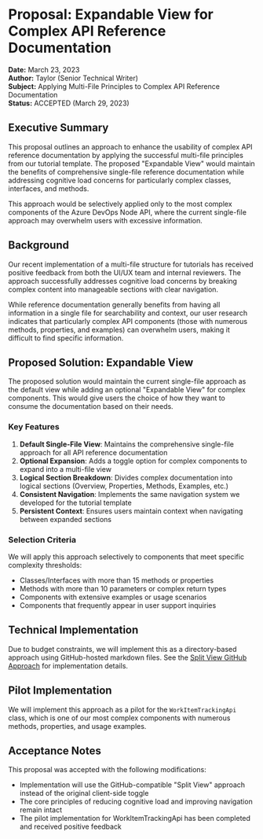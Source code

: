 # Proposal: Expandable View for Complex API Reference Documentation

**Date:** March 23, 2023  
**Author:** Taylor (Senior Technical Writer)  
**Subject:** Applying Multi-File Principles to Complex API Reference Documentation  
**Status:** ACCEPTED (March 29, 2023)

## Executive Summary

This proposal outlines an approach to enhance the usability of complex API reference documentation by applying the successful multi-file principles from our tutorial template. The proposed "Expandable View" would maintain the benefits of comprehensive single-file reference documentation while addressing cognitive load concerns for particularly complex classes, interfaces, and methods.

This approach would be selectively applied only to the most complex components of the Azure DevOps Node API, where the current single-file approach may overwhelm users with excessive information.

## Background

Our recent implementation of a multi-file structure for tutorials has received positive feedback from both the UI/UX team and internal reviewers. The approach successfully addresses cognitive load concerns by breaking complex content into manageable sections with clear navigation.

While reference documentation generally benefits from having all information in a single file for searchability and context, our user research indicates that particularly complex API components (those with numerous methods, properties, and examples) can overwhelm users, making it difficult to find specific information.

## Proposed Solution: Expandable View

The proposed solution would maintain the current single-file approach as the default view while adding an optional "Expandable View" for complex components. This would give users the choice of how they want to consume the documentation based on their needs.

### Key Features

1. **Default Single-File View**: Maintains the comprehensive single-file approach for all API reference documentation
2. **Optional Expansion**: Adds a toggle option for complex components to expand into a multi-file view
3. **Logical Section Breakdown**: Divides complex documentation into logical sections (Overview, Properties, Methods, Examples, etc.)
4. **Consistent Navigation**: Implements the same navigation system we developed for the tutorial template
5. **Persistent Context**: Ensures users maintain context when navigating between expanded sections

### Selection Criteria

We will apply this approach selectively to components that meet specific complexity thresholds:

- Classes/Interfaces with more than 15 methods or properties
- Methods with more than 10 parameters or complex return types
- Components with extensive examples or usage scenarios
- Components that frequently appear in user support inquiries

## Technical Implementation

Due to budget constraints, we will implement this as a directory-based approach using GitHub-hosted markdown files. See the [Split View GitHub Approach](../accepted/split-view-github-approach.md) for implementation details.

## Pilot Implementation

We will implement this approach as a pilot for the `WorkItemTrackingApi` class, which is one of our most complex components with numerous methods, properties, and usage examples.

## Acceptance Notes

This proposal was accepted with the following modifications:
- Implementation will use the GitHub-compatible "Split View" approach instead of the original client-side toggle
- The core principles of reducing cognitive load and improving navigation remain intact
- The pilot implementation for WorkItemTrackingApi has been completed and received positive feedback 